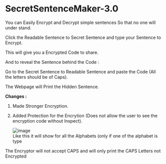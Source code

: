 # SecretSentenceMaker-3.0

You can Easily Encrypt and Decrypt simple sentences So that no one will under stand.

Click the Readable Sentence to Secret Sentence and type your Sentence to Encrypt.

This will give you a Encrypted Code to share.

And to reveal the Sentence behind the Code :

Go to the Secret Sentence to Readable Sentence and paste the Code (All the letters should be of Caps).

The Webpage will Print the Hidden Sentence.

**Changes :**

1. Made Stronger Encryption.

2. Added Protection for the Encrytion (Does not allow the user to see the encryption code without Inspect).

   ![image](https://user-images.githubusercontent.com/76652186/120493360-85cba480-c3d8-11eb-8737-a354b5ddb0db.png)  
                  Like this it will show for all the Alphabets (only if one of the alphabet is type
                
The Encryptor will not accept CAPS and will only print the CAPS Letters not Encrypted
